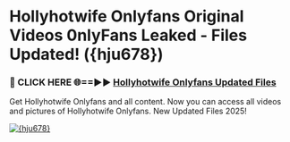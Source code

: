 # Hollyhotwife Onlyfans Original Videos 0nlyFans Leaked - Files Updated! ({hju678})

<h3>🔴 CLICK HERE 🌐==►► <a href="https://tinyurl.com/ms9xzufz" rel="nofollow">Hollyhotwife Onlyfans Updated Files</a></h3>

Get Hollyhotwife Onlyfans and all content. Now you can access all videos and pictures of Hollyhotwife Onlyfans. New Updated Files 2025!

[![{hju678}](https://i.imgur.com/PQ7UWWw.gif)](https://tinyurl.com/ms9xzufz)